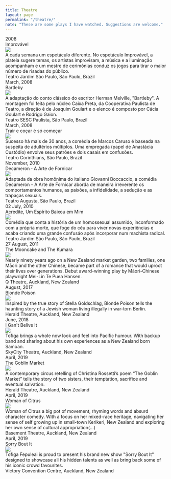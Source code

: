```yaml
---
title: Theatre
layout: page
permalink: "/theatre/"
note: "These are some plays I have watched. Suggestions are welcome."
---
```


<div class="ui stackable three column equal width grid">
    <div class="column">
        <div class="ui raised card">
            <div class="content">
                <div class="right floated meta">2008</div>
                <div class="header">Improv&aacute;vel</div>
            </div>
            <div class="image">
                <img src="/assets/pages/theatre/image.png" >
            </div>
            <div class="content">
                <div class="description">
                    A cada semana um espet&aacute;culo diferente. No espet&aacute;culo Improv&aacute;vel, a plateia sugere temas, os artistas improvisam, a m&uacute;sica e a ilumina&ccedil;&atilde;o acompanham e um mestre de cerim&ocirc;nias conduz os jogos para tirar o maior n&uacute;mero de risadas do p&uacute;blico.
                </div>
            </div>
            <div class="extra content">
                <div class="right floated author">
                    Teatro Jardim S&atilde;o Paulo, S&atilde;o Paulo, Brazil
                </div>
            </div>
        </div>
    </div>
    <div class="column">
        <div class="ui raised card">
            <div class="content">
                <div class="right floated meta">March, 2008</div>
                <div class="header">Bartleby</div>
            </div>
            <div class="image">
                <img src="/assets/pages/theatre/bartleby-paulista2008.jpg" >
            </div>
            <div class="content">
                <div class="description">
                    A adapta&ccedil;&atilde;o do conto cl&aacute;ssico do escritor Herman Melville, "Bartleby". A montagem foi feita pelo n&uacute;cleo Caixa Preta, da Cooperativa Paulista de Teatro, a dire&ccedil;&atilde;o &eacute; de Joaquim Goulart e o elenco &eacute; composto por C&aacute;cia Goulart e Rodrigo Gaion.
                </div>
            </div>
            <div class="extra content">
                <div class="right floated author">
                    Teatro SESC Paulista, S&atilde;o Paulo, Brazil
                </div>
            </div>
        </div>
    </div>
    <div class="column">
        <div class="ui raised card">
            <div class="content">
                <div class="right floated meta">March, 2008</div>
                <div class="header">Trair e co&ccedil;ar &eacute; s&oacute; come&ccedil;ar</div>
            </div>
            <div class="image">
                <img src="/assets/pages/theatre/image.png" >
            </div>
            <div class="content">
                <div class="description">
                    Sucesso h&aacute; mais de 30 anos, a com&eacute;dia de Marcos Caruso &eacute; baseada na suspeita de adult&eacute;rios m&uacute;ltiplos. Uma empregada (papel de Anast&aacute;cia Cust&oacute;dio) envolve seus patr&otilde;es e dois casais em confus&otilde;es.
                </div>
            </div>
            <div class="extra content">
                <div class="right floated author">
                    Teatro Corinthians, S&atilde;o Paulo, Brazil
                </div>
            </div>
        </div>
    </div>
    <div class="column">
        <div class="ui raised card">
            <div class="content">
                <div class="right floated meta">November, 2010</div>
                <div class="header">Decameron ‐ A Arte de Fornicar</div>
            </div>
            <div class="image">
                <img src="/assets/pages/theatre/decameron-augusta2010.jpg" >
            </div>
            <div class="content">
                <div class="description">
                    Adaptada da obra hom&ocirc;nima do italiano Giovanni Boccaccio, a com&eacute;dia Decameron - A Arte de Fornicar aborda de maneira irreverente os comportamentos humanos, as paix&otilde;es, a infidelidade, a sedu&ccedil;&atilde;o e as trapa&ccedil;as sexuais.
                </div>
            </div>
            <div class="extra content">
                <div class="right floated author">
                    Teatro Augusta, S&atilde;o Paulo, Brazil
                </div>
            </div>
        </div>
    </div>
    <div class="column">
        <div class="ui raised card">
            <div class="content">
                <div class="right floated meta">02 July, 2010</div>
                <div class="header">Acredite, Um Esp&iacute;rito Baixou em Mim</div>
            </div>
            <div class="image">
                <img src="/assets/pages/theatre/image.png" >
            </div>
            <div class="content">
                Com&eacute;dia que conta a hist&oacute;ria de um homossexual assumido, inconformado com a pr&oacute;pria morte, que foge do c&eacute;u para viver novas experi&ecirc;ncias e acaba criando uma grande confus&aacute;o ap&oacute;s incorporar num machista radical.
            </div>
            <div class="extra content">
                <div class="right floated author">
                    Teatro Jardim S&atilde;o Paulo, S&atilde;o Paulo, Brazil
                </div>
            </div>
        </div>
    </div>
    <div class="column">
        <div class="ui raised card">
            <div class="content">
                <div class="right floated meta">27 August, 2011</div>
                <div class="header">The Mooncake and The Kumara</div>
            </div>
            <div class="image">
                <img src="/assets/pages/theatre/mooncake-kumara-q2017.jpg" >
            </div>
            <div class="content">
                <div class="description">
                    Nearly ninety years ago on a New Zealand market garden, two families, one Māori and the other Chinese, became part of a romance that would uproot their lives over generations. Debut award-winning play by M&amacr;ori-Chinese playwright Mei-Lin Te Puea Hansen.
                </div>
            </div>
            <div class="extra content">
                <div class="right floated author">
                    Q Theatre, Auckland, New Zealand
                </div>
            </div>
        </div>
    </div>
    <div class="column">
        <div class="ui raised card">
            <div class="content">
                <div class="right floated meta">August, 2017</div>
                <div class="header">Blonde Poison</div>
            </div>
            <div class="image">
                <img src="/assets/pages/theatre/blonde-poison-herald2017.jpg" >
            </div>
            <div class="content">
                <div class="description">
                    Inspired by the true story of Stella Goldschlag, Blonde Poison tells the haunting story of a Jewish woman living illegally in war-torn Berlin.
                </div>
            </div>
            <div class="extra content">
                <div class="right floated author">
                    Herald Theatre, Auckland, New Zealand
                </div>
            </div>
        </div>
    </div>
    <div class="column">
        <div class="ui raised card">
            <div class="content">
                <div class="right floated meta">June, 2018</div>
                <div class="header">I Gan't Belive It</div>
            </div>
            <div class="image">
                <img src="/assets/pages/theatre/tofiga.jpg" >
            </div>
            <div class="content">
                <div class="description">
                    Tofiga brings a whole now look and feel into Pacific humour. With backup band and sharing about his own experiences as a New Zealand born Samoan.
                </div>
            </div>
            <div class="extra content">
                <div class="right floated author">
                    SkyCity Theatre, Auckland, New Zealand
                </div>
            </div>
        </div>
    </div>
    <div class="column">
        <div class="ui raised card">
            <div class="content">
                <div class="right floated meta">April, 2019</div>
                <div class="header">The Goblin Market</div>
            </div>
            <div class="image">
                <img src="/assets/pages/theatre/goblin-hero-201904.jpg" >
            </div>
            <div class="content">
                <div class="description">
                    A contemporary circus retelling of Christina Rossetti’s poem “The Goblin Market” tells the story of two sisters, their temptation, sacrifice and eventual salvation.
                </div>
            </div>
            <div class="extra content">
                <div class="right floated author">
                    Herald Theatre, Auckland, New Zealand
                </div>
            </div>
        </div>
    </div>
    <div class="column">
        <div class="ui raised card">
            <div class="content">
                <div class="right floated meta">April, 2019</div>
                <div class="header">Woman of Citrus</div>
            </div>
            <div class="image">
                <img src="/assets/pages/theatre/Bment_1200.jpg" >
            </div>
            <div class="content">
                <div class="description">
                    Woman of Citrus a big pot of movement, rhyming words and absurd character comedy. With a focus on her mixed-race heritage, navigating her sense of self growing up in small-town Kerikeri, New Zealand and exploring her own sense of cultural appropriation(...)
                </div>
            </div>
            <div class="extra content">
                <div class="right floated author">
                    Basement Theatre, Auckland, New Zealand
                </div>
            </div>
        </div>
    </div>
    <div class="column">
        <div class="ui raised card">
            <div class="content">
                <div class="right floated meta">April, 2019</div>
                <div class="header">Sorry Bout It</div>
            </div>
            <div class="image">
                <img src="/assets/pages/theatre/tofiga.jpg" >
            </div>
            <div class="content">
                <div class="description">
                    Tofiga Fepuleai is proud to present his brand new show "Sorry Bout It" designed to showcase all his hidden talents as well as bring back some of his iconic crowd favourites.
                </div>
            </div>
            <div class="extra content">
                <div class="right floated author">
                    Victory Convention Centre, Auckland, New Zealand
                </div>
            </div>
        </div>
    </div>
</div>
